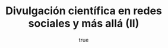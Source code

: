 ---
title: Divulgación científica en redes sociales y más allá (II)
excerpt: "Como apuntábamos en la primera parte de esta entrada, internet ha democratizado la difusión de los contenidos. En el caso de la información sobre ciencia, ha permitido que científicos interesados por la divulgación hayan tomado la iniciativa más allá de los medios tradicionales, para comunicar sus resultados, opiniones y conocimientos a través de sus propios blogs, audios, redes o incluso en forma de arte y espectáculo. El periodista Pepe Cervera, recientemente fallecido, a quien se le conocía como el Caballero andante de la divulgación, en una entrevista en Ciencia Volando, señalaba la ventaja de internet respecto a otros medios cuando subrayaba su enorme potencial para hacer 'cosas muy chulas'. A continuación, retomamos nuestro particular listado de proyectos, recopilaciones de blogs y casos de comunicación e información científica con conceptos atractivos que se difunden, en su mayoría, a través de internet, y también en otros escenarios. Son ejemplos que destacan por su originalidad, por su calidad técnica, por aprovechar las posibilidades que brinda el canal o por su enfoque innovador."
author:
  name: Alicia de Lara
  twitter: porqueeeyo
  gplus: 104274993391260139803 
  bio: Coordinadora Módulo Diseño Web
  image: alicia.jpg
  link: https://twitter.com/porqueeeyo
---